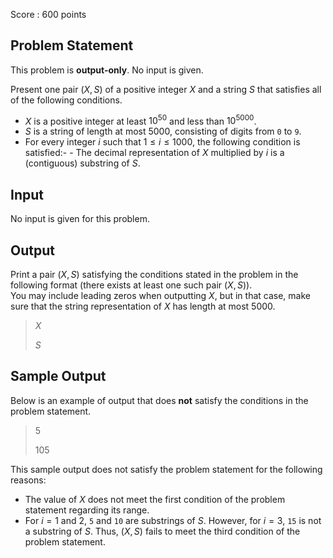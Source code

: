 Score : $600$ points

## Problem Statement

This problem is **output-only**. No input is given.

Present one pair $(X, S)$ of a positive integer $X$ and a string $S$ that satisfies all of the following conditions.

- $X$ is a positive integer at least $10^{50}$ and less than $10^{5000}$.
- $S$ is a string of length at most $5000$, consisting of digits from `0` to `9`.
- For every integer $i$ such that $1 \leq i \leq 1000$, the following condition is satisfied:-   - The decimal representation of $X$ multiplied by $i$ is a (contiguous) substring of $S$.

## Input

No input is given for this problem.

## Output

Print a pair $(X, S)$ satisfying the conditions stated in the problem in the following format (there exists at least one such pair $(X, S)$).<br>
You may include leading zeros when outputting $X$, but in that case, make sure that the string representation of $X$ has length at most $5000$.

> $X$
> 
> $S$

## Sample Output

Below is an example of output that does **not** satisfy the conditions in the problem statement.

> 5
> 
> 105

This sample output does not satisfy the problem statement for the following reasons:

- The value of $X$ does not meet the first condition of the problem statement regarding its range.
- For $i = 1$ and $2$, `5` and `10` are substrings of $S$. However, for $i = 3$, `15` is not a substring of $S$. Thus, $(X, S)$ fails to meet the third condition of the problem statement.